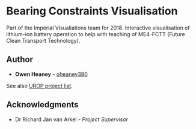 # Bearing Constraints Visualisation

Part of the Imperial Visualiations team for 2018. 
Interactive visualisation of lithium-ion battery operation to help with teaching of ME4-FCTT (Future Clean Transport Technology).

## Author

* **Owen Heaney** - [oheaney380](https://github.com/oheaney380)

See also [UROP project list](https://github.com/Imperial-visualizations).

## Acknowledgments

* Dr Richard Jan van Arkel - *Project Supervisor*